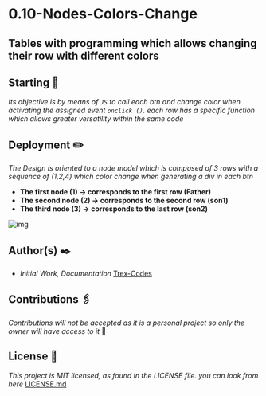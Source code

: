 # 0.10-Nodes-Colors-Change
## Tables with programming which allows changing their row with different colors

## Starting 📐
_Its objective is by means of `JS` to call each btn and change color when activating the assigned event `onclick ()`.
each row has a specific function which allows greater versatility within the same code_

## Deployment ✏️
_The Design is oriented to a node model which is composed of 3 rows with a sequence of (1,2,4) which color change when generating a div in each btn_
- **The first node (1) -> corresponds to the first row (Father)**
- **The second node (2) -> corresponds to the second row (son1)**
- **The third node (3) -> corresponds to the last row (son2)**

![img](https://github.com/Trex-Codes/0.10-Nodes-Colors-Change/blob/master/Assets/README%20picture.png)

## Author(s) ✒️
- _Initial Work, Documentation_ [Trex-Codes](https://github.com/Trex-Codes)

## Contributions 🖇️
_Contributions will not be accepted as it is a personal project so only the owner will have access to it_ 💬

## License 📄
_This project is MIT licensed, as found in the LICENSE file. you can look from here_ [LICENSE.md](https://github.com/Trex-Codes/0.10-Nodes-Colors-Change/blob/master/LICENSE)

